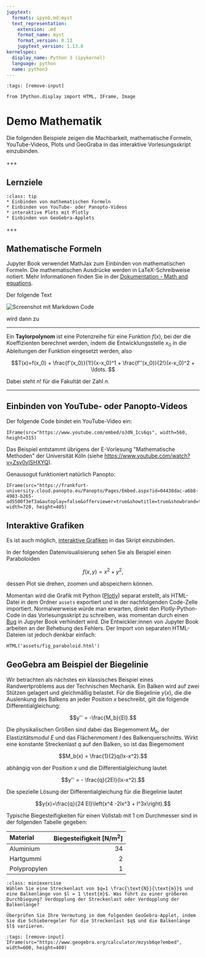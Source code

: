 ```yaml
---
jupytext:
  formats: ipynb,md:myst
  text_representation:
    extension: .md
    format_name: myst
    format_version: 0.13
    jupytext_version: 1.13.8
kernelspec:
  display_name: Python 3 (ipykernel)
  language: python
  name: python3
---
```


```{code-cell} ipython3
:tags: [remove-input]

from IPython.display import HTML, IFrame, Image
```

# Demo Mathematik

Die folgenden Beispiele zeigen die Machbarkeit, mathematische Formeln,
YouTube-Videos, Plots und GeoGraba in das interaktive Vorlesungsskript
einzubinden.

+++

## Lernziele

```{admonition} Lernziele
:class: tip
* Einbinden von mathematischen Formeln
* Einbinden von YouTube- oder Panopto-Videos
* interaktive Plots mit Plotly
* Einbinden von GeoGebra-Applets
```

+++

## Mathematische Formeln

Jupyter Book verwendet MathJax zum Einbinden von mathematischen Formeln. Die mathematischen Ausdrücke werden in LaTeX-Schreibweise notiert. Mehr Informationen finden Sie in der [Dokumentation - Math and equations](https://jupyterbook.org/en/stable/content/math.html).

Der folgende Text 

![Screenshot mit Markdown Code](pics/part03_03_markdown.png)


wird dann zu

---

Ein **Taylorpolynom** ist eine Potenzreihe für eine Funktion $f(x)$, bei der die Koeffizienten berechnet werden, indem die Entwicklungsstelle $x_0$ in die Ableitungen der Funktion eingesetzt werden, also

$$T(x)=f(x_0) + \frac{f'(x_0)}{1!}(x-x_0)^1 + \frac{f''(x_0)}{2!}(x-x_0)^2 + \ldots. $$

Dabei steht $n!$ für die Fakultät der Zahl $n$.

---

## Einbinden von YouTube- oder Panopto-Videos

Der folgende Code bindet ein YouTube-Video ein:

```{code-cell} ipython3
IFrame(src="https://www.youtube.com/embed/oJdN_Ics6qs", width=560, height=315)
```

Das Beispiel entstammt übrigens der E-Vorlesung "Mathematische Methoden"
der Universität Köln (siehe https://www.youtube.com/watch?v=Zsv0ylSHXYQ).

Genausogut funktioniert natürlich Panopto:

```{code-cell} ipython3
IFrame(src="https://frankfurt-university.cloud.panopto.eu/Panopto/Pages/Embed.aspx?id=04438dac-a6b8-4983-b265-ad5500f3ef3a&autoplay=false&offerviewer=true&showtitle=true&showbrand=true&captions=false&interactivity=all", width=720, height=405)
```


## Interaktive Grafiken

Es ist auch möglich, [interaktive
Grafiken](https://jupyterbook.org/en/stable/interactive/interactive.html) in das
Skript einzubinden.

In der folgenden Datenvisualisierung sehen Sie als Beispiel einen Paraboloiden

$$f(x,y) = x^2 + y^2,$$

dessen Plot sie drehen, zoomen und abspeichern können. 

Momentan wird die Grafik mit Python ([Plotly](https://plotly.com/python/))
separat erstellt, als HTML-Datei in dem Ordner `assets` exportiert und in der
nachfolgenden Code-Zelle importiert. Normalwerweise würde man erwarten, direkt
den Plotly-Python-Code in das Vorlesungsskript zu schreiben, was momentan durch
einen
[Bug](https://jupyterbook.org/en/stable/interactive/interactive.html#plotly) in
Jupyter Book verhindert wird. Die Entwickler:innen von Jupyter Book arbeiten an
der Behebung des Fehlers. Der Import von separaten HTML-Dateien ist jedoch
denkbar einfach:

```{code-cell} ipython3
HTML('assets/fig_paraboloid.html')
```

## GeoGebra am Beispiel der Biegelinie

Wir betrachten als nächstes ein klassisches Beispiel eines Randwertproblems aus der Technischen Mechanik. Ein Balken wird auf zwei Stützen gelagert und gleichmäßig belastet. Für die Biegelinie $y(x)$, die die Auslenkung des Balkens an jeder Position $x$ beschreibt, gilt die folgende Differentialgleichung:

$$y'' = -\frac{M_b}{EI}.$$

Die physikalischen Größen sind dabei das Biegemoment $M_b$, der Elastizitätsmodul $E$ und das Flächenmoment $I$ des Balkenquerschnitts. Wirkt eine konstante Streckenlast $q$ auf den Balken, so ist das Biegemoment

$$M_b(x) = \frac{1}{2}q(lx-x^2).$$

abhängig von der Position $x$ und die Differentialgleichung lautet

$$y'' = - \frac{q}{2EI}(lx-x^2).$$

Die spezielle Lösung der Differentialgleichung für die Biegelinie lautet

$$y(x)=\frac{q}{24 EI}\left(x^4 -2lx^3 + l^3x\right).$$

Typische Biegesteifigkeiten für einen Vollstab mit 1 cm Durchmesser sind in der
folgenden Tabelle gegeben:

| Material | Biegesteifigkeit [N/m$^2$] |
| :--- | ---: |
| Aluminium   | 34    |
| Hartgummi    | 2    |
| Polypropylen | 1    |

```{admonition} Mini-Übung
:class: miniexercise
Wählen Sie eine Streckenlast von $q=1 \frac{\text{N}}{\text{m}}$ und eine Balkenlänge von $l = 1 \text{m}$. Was führt zu einer größeren Durchbiegung? Verdopplung der Streckenlast oder Verdopplung der Balkenlänge?

Überprüfen Sie Ihre Vermutung in dem folgenden GeoGebra-Applet, indem Sie die Schieberegeler für die Streckenlast $q$ und die Balkenlänge $l$ variieren.
```

```{code-cell} ipython3
:tags: [remove-input]
IFrame(src="https://www.geogebra.org/calculator/mzysb6qe?embed", width=600, height=400)
```

